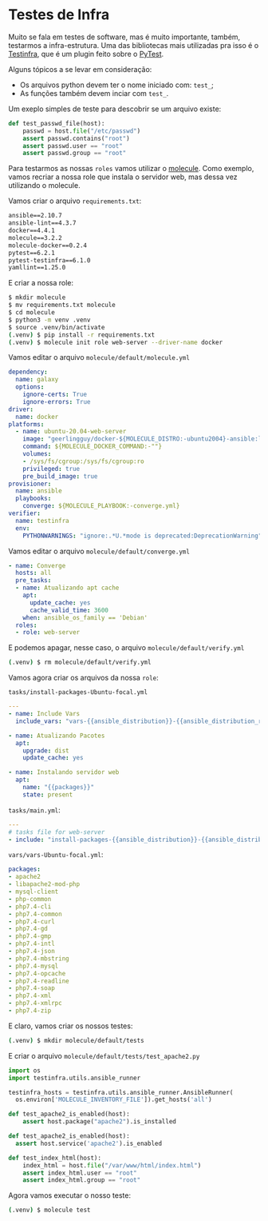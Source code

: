 # Testes de Infra

Muito se fala em testes de software, mas é muito importante, também, testarmos a infra-estrutura.
Uma das bibliotecas mais utilizadas pra isso é o [Testinfra](https://testinfra.readthedocs.io/), que é um plugin feito sobre o [PyTest](https://docs.pytest.org/).

Alguns tópicos a se levar em consideração:

* Os arquivos python devem ter o nome iniciado com: `test_`;
* As funções também devem inciar com `test_`.

Um exeplo simples de teste para descobrir se um arquivo existe:

```python
def test_passwd_file(host):
    passwd = host.file("/etc/passwd")
    assert passwd.contains("root")
    assert passwd.user == "root"
    assert passwd.group == "root"
```

Para testarmos as nossas `roles` vamos utilizar o [molecule](https://molecule.readthedocs.io/en/latest/).
Como exemplo, vamos recriar a nossa role que instala o servidor web, mas dessa vez utilizando o molecule.

Vamos criar o arquivo `requirements.txt`:

```txt
ansible==2.10.7
ansible-lint==4.3.7
docker==4.4.1
molecule==3.2.2
molecule-docker==0.2.4
pytest==6.2.1
pytest-testinfra==6.1.0
yamllint==1.25.0
```

E criar a nossa role:

```bash
$ mkdir molecule
$ mv requirements.txt molecule
$ cd molecule
$ python3 -m venv .venv
$ source .venv/bin/activate
(.venv) $ pip install -r requirements.txt
(.venv) $ molecule init role web-server --driver-name docker
```

Vamos editar o arquivo `molecule/default/molecule.yml`

```yaml
dependency:
  name: galaxy
  options:
    ignore-certs: True
    ignore-errors: True
driver:
  name: docker
platforms:
  - name: ubuntu-20.04-web-server
    image: "geerlingguy/docker-${MOLECULE_DISTRO:-ubuntu2004}-ansible:latest"
    command: ${MOLECULE_DOCKER_COMMAND:-""}
    volumes:
    - /sys/fs/cgroup:/sys/fs/cgroup:ro
    privileged: true
    pre_build_image: true
provisioner:
  name: ansible
  playbooks:
    converge: ${MOLECULE_PLAYBOOK:-converge.yml}
verifier:
  name: testinfra
  env:
    PYTHONWARNINGS: "ignore:.*U.*mode is deprecated:DeprecationWarning"
```

Vamos editar o arquivo `molecule/default/converge.yml`

```yaml
- name: Converge
  hosts: all
  pre_tasks:
  - name: Atualizando apt cache
    apt:
      update_cache: yes
      cache_valid_time: 3600
    when: ansible_os_family == 'Debian'
  roles:
  - role: web-server
```

E podemos apagar, nesse caso, o arquivo `molecule/default/verify.yml`

```bash
(.venv) $ rm molecule/default/verify.yml
```

Vamos agora criar os arquivos da nossa `role`:

`tasks/install-packages-Ubuntu-focal.yml`

```yaml
---
- name: Include Vars
  include_vars: "vars-{{ansible_distribution}}-{{ansible_distribution_release}}.yml"

- name: Atualizando Pacotes
  apt:
    upgrade: dist
    update_cache: yes

- name: Instalando servidor web
  apt:
    name: "{{packages}}"
    state: present
```

`tasks/main.yml`:

```yaml
---
# tasks file for web-server
- include: "install-packages-{{ansible_distribution}}-{{ansible_distribution_release}}.yml"
```

`vars/vars-Ubuntu-focal.yml`:

```yaml
packages:
- apache2
- libapache2-mod-php
- mysql-client
- php-common
- php7.4-cli
- php7.4-common
- php7.4-curl
- php7.4-gd
- php7.4-gmp
- php7.4-intl
- php7.4-json
- php7.4-mbstring
- php7.4-mysql
- php7.4-opcache
- php7.4-readline
- php7.4-soap
- php7.4-xml
- php7.4-xmlrpc
- php7.4-zip
```

E claro, vamos criar os nossos testes:

```bash
(.venv) $ mkdir molecule/default/tests
```

E criar o arquivo `molecule/default/tests/test_apache2.py`

```python
import os
import testinfra.utils.ansible_runner

testinfra_hosts = testinfra.utils.ansible_runner.AnsibleRunner(
  os.environ['MOLECULE_INVENTORY_FILE']).get_hosts('all')

def test_apache2_is_enabled(host):
    assert host.package("apache2").is_installed

def test_apache2_is_enabled(host):
  assert host.service('apache2').is_enabled

def test_index_html(host):
    index_html = host.file("/var/www/html/index.html")
    assert index_html.user == "root"
    assert index_html.group == "root"
```

Agora vamos executar o nosso teste:

```bash
(.venv) $ molecule test
```